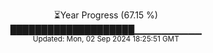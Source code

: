 <p align="center">
⏳Year Progress (67.15 %) <br>
████████████████████▁▁▁▁▁▁▁▁▁▁ <br>
<sub>Updated: Mon, 02 Sep 2024 18:25:51 GMT</sub>
</p>

